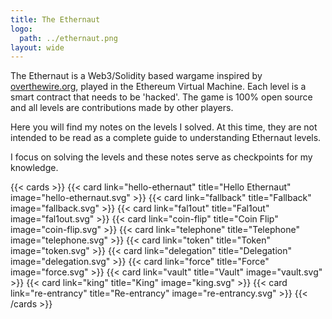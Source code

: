 ```yaml
---
title: The Ethernaut
logo:
  path: ../ethernaut.png
layout: wide
---
```


The Ethernaut is a Web3/Solidity based wargame inspired by [overthewire.org](https://overthewire.org), played in the Ethereum Virtual Machine.
Each level is a smart contract that needs to be 'hacked'.
The game is 100% open source and all levels are contributions made by other players.

Here you will find my notes on the levels I solved. At this time, they are not intended to be read as a complete guide to understanding Ethernaut levels.

I focus on solving the levels and these notes serve as checkpoints for my knowledge.

{{< cards >}}
{{< card link="hello-ethernaut" title="Hello Ethernaut" image="hello-ethernaut.svg" >}}
{{< card link="fallback" title="Fallback" image="fallback.svg" >}}
{{< card link="fal1out" title="Fal1out" image="fal1out.svg" >}}
{{< card link="coin-flip" title="Coin Flip" image="coin-flip.svg" >}}
{{< card link="telephone" title="Telephone" image="telephone.svg" >}}
{{< card link="token" title="Token" image="token.svg" >}}
{{< card link="delegation" title="Delegation" image="delegation.svg" >}}
{{< card link="force" title="Force" image="force.svg" >}}
{{< card link="vault" title="Vault" image="vault.svg" >}}
{{< card link="king" title="King" image="king.svg" >}}
{{< card link="re-entrancy" title="Re-entrancy" image="re-entrancy.svg" >}}
{{< /cards >}}
